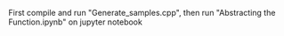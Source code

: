 First compile and run "Generate_samples.cpp", 
then run "Abstracting the Function.ipynb" on jupyter notebook
